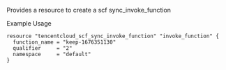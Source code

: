 Provides a resource to create a scf sync_invoke_function

Example Usage

```hcl
resource "tencentcloud_scf_sync_invoke_function" "invoke_function" {
  function_name = "keep-1676351130"
  qualifier     = "2"
  namespace     = "default"
}
```